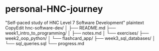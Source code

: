 # personal-HNC-journey
"Self-paced study of HNC Level 7 Software Development"
plaintext
CopyEdit
hnc-software-dev/
│
├── README.md
├── week1_intro_to_programming/
│   ├── notes.md
│   └── exercises/
├── week2_oop_python/
│   └── flashcard_app/
├── week3_sql_databases/
│   └── sql_queries.sql
└── progress.md

